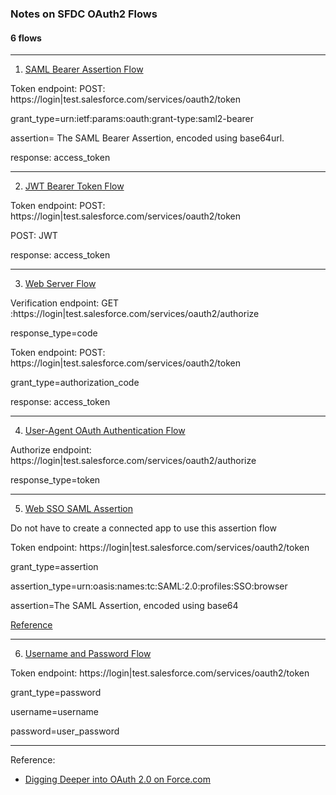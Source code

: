 ### Notes on SFDC OAuth2 Flows

#### 6 flows ####

---------

1. [SAML Bearer Assertion Flow ](./SAML-Bearer-Assertion-Flow.md)

Token endpoint: POST: https://login|test.salesforce.com/services/oauth2/token

grant_type=urn:ietf:params:oauth:grant-type:saml2-bearer

assertion=	The SAML Bearer Assertion, encoded using base64url.

response: access_token

-----

2. [JWT Bearer Token Flow ](./JWT-Bearer-Token-Flow.md)

Token endpoint: POST: https://login|test.salesforce.com/services/oauth2/token

POST: JWT

response: access_token

-------

3. [Web Server Flow ](./Web-server-flow.md)

Verification endpoint: GET :https://login|test.salesforce.com/services/oauth2/authorize

response_type=code

Token endpoint: POST: https://login|test.salesforce.com/services/oauth2/token

grant_type=authorization_code

response: access_token

--------


4. [User-Agent OAuth Authentication Flow](https://developer.salesforce.com/docs/atlas.en-us.api_rest.meta/api_rest/intro_understanding_user_agent_oauth_flow.htm)

Authorize endpoint: https://login|test.salesforce.com/services/oauth2/authorize

response_type=token



-----


5. [Web SSO SAML Assertion](https://developer.salesforce.com/page/Digging_Deeper_into_OAuth_2.0_on_Force.com#Obtaining_an_Access_Token_using_a_Web_SSO_SAML_Assertion)

Do not have to create a connected app to use this assertion flow

Token endpoint: https://login|test.salesforce.com/services/oauth2/token

grant_type=assertion

assertion_type=urn:oasis:names:tc:SAML:2.0:profiles:SSO:browser

assertion=The SAML Assertion, encoded using base64

[Reference](https://help.salesforce.com/articleView?id=remoteaccess_oauth_web_sso_flow.htm&type=0)

-------


6. [Username and Password Flow](https://developer.salesforce.com/page/Digging_Deeper_into_OAuth_2.0_on_Force.com#Obtaining_a_Token_in_an_Autonomous_Client_.28Username_and_Password_Flow.29)

Token endpoint: https://login|test.salesforce.com/services/oauth2/token

grant_type=password

username=username

password=user_password

-------
Reference:

- [Digging Deeper into OAuth 2.0 on Force.com](https://developer.salesforce.com/page/Digging_Deeper_into_OAuth_2.0_on_Force.com)
